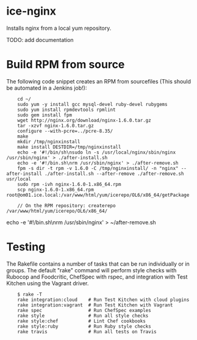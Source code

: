 # ice-nginx

Installs nginx from a local yum repository.

TODO: add documentation

Build RPM from source
=====================

The following code snippet creates an RPM from sourcefiles (This should be automated in a Jenkins job!):


```
	cd ~/
	sudo yum -y install gcc mysql-devel ruby-devel rubygems
	sudo yum install rpmdevtools rpmlint
	sudo gem install fpm
	wget http://nginx.org/download/nginx-1.6.0.tar.gz
	tar -xzvf nginx-1.6.0.tar.gz
	configure --with-pcre=../pcre-8.35/
	make
	mkdir /tmp/nginxinstall
	make install DESTDIR=/tmp/nginxinstall
	echo -e '#!/bin/sh\nsudo ln -s /usr/local/nginx/sbin/nginx /usr/sbin/nginx' > ./after-install.sh
	echo -e '#!/bin.sh\nrm /usr/sbin/nginx' > ./after-remove.sh
	fpm -s dir -t rpm -v 1.6.0 -C /tmp/nginxinstall/ -n "nginx" --after-install ./after-install.sh --after-remove ./after-remove.sh usr/local
	sudo rpm -ivh nginx-1.6.0-1.x86_64.rpm
	scp nginx-1.6.0-1.x86_64.rpm root@om01.ice.local:/var/www/html/yum/icerepo/OL6/x86_64/getPackage

	// On the RPM repository: createrepo /var/www/html/yum/icerepo/OL6/x86_64/
```

echo -e '#!/bin.sh\nrm /usr/sbin/nginx' > ~/after-remove.sh

Testing
=======
The Rakefile contains a number of tasks that can be run individually or in groups. The default "rake" command will perform style
checks with Rubocop and Foodcritic, ChefSpec with rspec, and integration with Test Kitchen using the Vagrant driver. 

```
	$ rake -T
	rake integration:cloud    # Run Test Kitchen with cloud plugins
	rake integration:vagrant  # Run Test Kitchen with Vagrant
	rake spec                 # Run ChefSpec examples
	rake style                # Run all style checks
	rake style:chef           # Lint Chef cookbooks
	rake style:ruby           # Run Ruby style checks
	rake travis               # Run all tests on Travis
```
